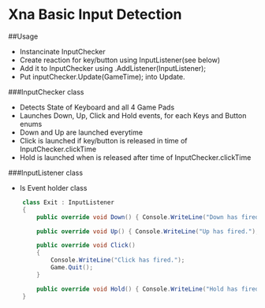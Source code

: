 Xna Basic Input Detection
=========================

##Usage
* Instancinate InputChecker
* Create reaction for key/button using InputListener(see below)
* Add it to InputChecker using .AddListener(InputListener);
* Put inputChecker.Update(GameTime); into Update.

###InputChecker class
* Detects State of Keyboard and all 4 Game Pads
* Launches Down, Up, Click and Hold events, for each Keys and Button enums
* Down and Up are launched everytime
* Click is launched if key/button is released in time of InputChecker.clickTime
* Hold is launched when is released after time of InputChecker.clickTime

###InputListener class
* Is Event holder class
```C#
    class Exit : InputListener
    {
        public override void Down() { Console.WriteLine("Down has fired."); }

        public override void Up() { Console.WriteLine("Up has fired."); }

        public override void Click()
        {
            Console.WriteLine("Click has fired.");
            Game.Quit();
        }

        public override void Hold() { Console.WriteLine("Hold has fired."); }
    }
```


